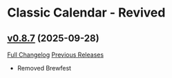 # Classic Calendar - Revived

## [v0.8.7](https://github.com/ianjplamondon-cyber/ClassicCalendar-Revived/tree/v0.8.7) (2025-09-28)
[Full Changelog](https://github.com/ianjplamondon-cyber/ClassicCalendar-Revived/compare/v0.8.6...v0.8.7) [Previous Releases](https://github.com/ianjplamondon-cyber/ClassicCalendar-Revived/releases)

- Removed Brewfest  
